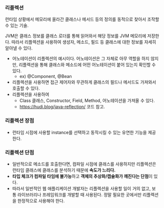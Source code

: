 ### 리플렉션

런타임 상황에서 메모리에 올라간 클래스나 메서드 등의 정의를 동적으로 찾아서 조작할 수 있는 기술.

JVM은 클래스 정보를 클래스 로더를 통해 읽어와서 해당 정보를 JVM 메모리에 저장한다. 따라서 리플렉션을 사용하여 생성자, 메소드, 필드 등 클래스에 대한 정보를 자세히 알아낼 수 있다.

- 어노테이션이 리플렉션의 예시이다. 어노테이션은 그 자체로 아무 역할을 하지 않지만, 리플렉션을 통해 클래스와 메소드에 어떤 어노테이션이 붙어 있는지 확인할 수 있다.
    - ex) @Component, @Bean
- 리플렉션을 사용하면 접근 제어자와 무관하게 클래스의 필드나 메서드도 가져와서 호출할 수 있다.
- 리플렉션을 사용하여
    - Class 클래스, Constructor, Field, Method, 어노테이션을 가져올 수 있다.
    - https://hudi.blog/java-reflection/ 코드 참고.


### 리플렉션 장점

- 런타임 시점에 사용할 instance를 선택하고 동작시킬 수 있는 유연한 기능을 제공한다.


### 리플렉션 단점

- 일반적으로 메소드를 호출한다면, 컴파일 시점에 클래스를 사용하지만 리플렉션은 런타임 클래스에 클래스를 분석하기 때문에 **속도가 느리다.**
- **타입 체크가 컴파일 타임에 불가능**하고 **객체의 추상화/캡슐화가 깨진다는 단점**이 있다.
- 따라서 일반적인 웹 애플리케이션 개발자는 리플렉션을 사용할 일이 거의 없고, 보통 라이브러리나 프레임워크를 개발할 때 사용된다. 정말 필요한 곳에서만 리플렉션을 한정적으로 사용해야 한다.
